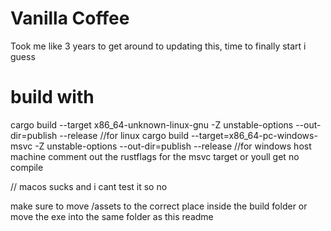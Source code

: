 # Vanilla Coffee
Took me like 3 years to get around to updating this, time to finally start i guess



# build with 
cargo build --target x86_64-unknown-linux-gnu -Z unstable-options --out-dir=publish --release       //for linux
cargo build --target=x86_64-pc-windows-msvc -Z unstable-options --out-dir=publish --release //for windows host machine comment out the rustflags for the msvc target or youll get no compile

// macos sucks and i cant test it so no

make sure to move /assets to the correct place inside the build folder or move the exe into the same folder as this readme


